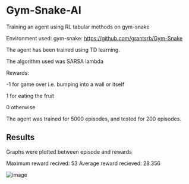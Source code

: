 # Gym-Snake-AI

Training an agent using RL tabular methods on gym-snake

Environment used: gym-snake: https://github.com/grantsrb/Gym-Snake

The agent has been trained using TD learning.

The algorithm used was SARSA lambda

Rewards:

-1 for game over i.e. bumping into a wall or itself

1 for eating the fruit

0 otherwise

The agent was trained for 5000 episodes, and tested for 200 episodes.

## Results

Graphs were plotted between episode and rewards

Maximum reward recived: 53
Average reward recieved: 28.356

![image](https://user-images.githubusercontent.com/88096518/136699180-639b4a14-1cd3-4cfd-a1b3-0e10c1b7c6ea.png)




